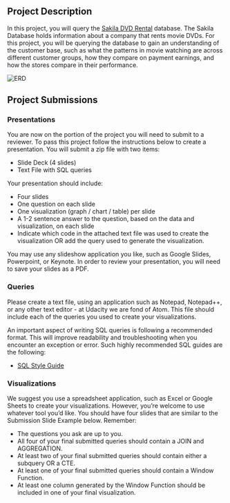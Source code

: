 #
## Project Description
In this project, you will query the [Sakila DVD Rental](http://www.postgresqltutorial.com/postgresql-sample-database/) database. The Sakila Database holds information about a company that rents movie DVDs. For this project, you will be querying the database to gain an understanding of the customer base, such as what the patterns in movie watching are across different customer groups, how they compare on payment earnings, and how the stores compare in their performance.

![ERD](https://video.udacity-data.com/topher/2018/September/5ba95d23_dvd-rental-erd-2/dvd-rental-erd-2.png)


## Project Submissions
### Presentations
You are now on the portion of the project you will need to submit to a reviewer. To pass this project follow the instructions below to create a presentation. You will submit a zip file with two items:

* Slide Deck (4 slides)
* Text File with SQL queries

Your presentation should include:

* Four slides
* One question on each slide
* One visualization (graph / chart / table) per slide
* A 1-2 sentence answer to the question, based on the data and visualization, on each slide
* Indicate which code in the attached text file was used to create the visualization OR add the query used to generate the visualization.

You may use any slideshow application you like, such as Google Slides, Powerpoint, or Keynote.
In order to review your presentation, you will need to save your slides as a PDF.

### Queries
Please create a text file, using an application such as Notepad, Notepad++, or any other text editor - at Udacity we are fond of Atom. This file should include each of the queries you used to create your visualizations.

An important aspect of writing SQL queries is following a recommended format. This will improve readability and troubleshooting when you encounter an exception or error. Such highly recommended SQL guides are the following:
* [SQL Style Guide](https://www.sqlstyle.guide)

### Visualizations
We suggest you use a spreadsheet application, such as Excel or Google Sheets to create your visualizations. However, you’re welcome to use whatever tool you’d like.
You should have four slides that are similar to the Submission Slide Example below. Remember:

* The questions you ask are up to you.
* All four of your final submitted queries should contain a JOIN and AGGREGATION.
* At least two of your final submitted queries should contain either a subquery OR a CTE.
* At least one of your final submitted queries should contain a Window Function.
* At least one column generated by the Window Function should be included in one of your final visualization.
